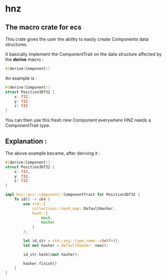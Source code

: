 
# hnz

## The macro crate for ecs

This crate gives the user the ability to easily create Components data structures.

It basically implement the ComponentTrait on the data structure affected by the **derive** macro :
```rust
#[derive(Component)]
```

An example is :
```rust
#[derive(Component)]
struct Position3Df32 {
	x: f32,
	y: f32,
	z: f32
}
```
You can then use this fresh new Component everywhere HNZ needs a ComponentTrait type.

## Explanation :

The above example became, after deriving it :
```rust
#[derive(Component)]
struct Position3Df32 {
	x: f32,
	y: f32,
	z: f32
}

impl hnz::ecs::component::ComponentTrait for Position3Df32 {
	fn id() -> u64 {  
		use std::{  
			collections::hash_map::DefaultHasher,  
			hash::{  
				Hash,  
				Hasher  
			}  
		};  

		let id_str = std::any::type_name::<Self>();  
		let mut hasher = DefaultHasher::new();  

		id_str.hash(&mut hasher);  

		hasher.finish()  
	}
}
```